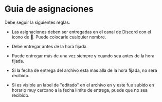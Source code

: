 # Guia de asignaciones

Debe seguir la siguientes reglas.

- Las asignaciones deben ser entregadas en el canal de Discord con el icono de 🐍. Puede colocarle cualquier nombre.

- Debe entregar antes de la hora fijada.

- Puede entregar más de una vez siempre y cuando sea antes de la hora fijada.

- Si la fecha de entrega del archivo esta mas alla de la hora fijada, no sera recibido.

- Si es visible un label de "editado" en el archivo en y este fue subido en horario muy cercano a la fecha limite de entrega, puede que no sea recibido.